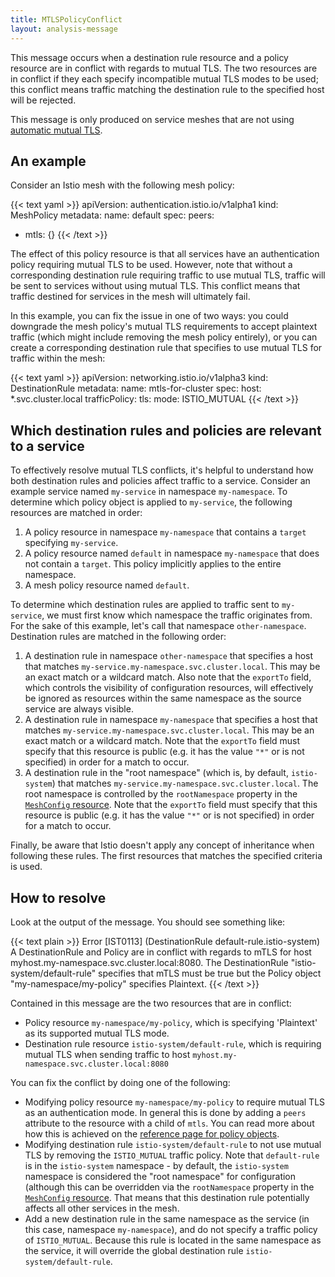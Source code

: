 ```yaml
---
title: MTLSPolicyConflict
layout: analysis-message
---
```


This message occurs when a destination rule resource and a policy resource are
in conflict with regards to mutual TLS. The two resources are in conflict if they each
specify incompatible mutual TLS modes to be used; this conflict means traffic matching
the destination rule to the specified host will be rejected.

This message is only produced on service meshes that are not using [automatic mutual
TLS](/pt-br/docs/tasks/security/authentication/auto-mtls/).

## An example

Consider an Istio mesh with the following mesh policy:

{{< text yaml >}}
apiVersion: authentication.istio.io/v1alpha1
kind: MeshPolicy
metadata:
  name: default
spec:
  peers:
  - mtls: {}
{{< /text >}}

The effect of this policy resource is that all services have an authentication
policy requiring mutual TLS to be used. However, note that without a corresponding
destination rule requiring traffic to use mutual TLS, traffic will be sent to services
without using mutual TLS. This conflict means that traffic destined for services in
the mesh will ultimately fail.

In this example, you can fix the issue in one of two ways: you could downgrade
the mesh policy's mutual TLS requirements to accept plaintext traffic (which might include
removing the mesh policy entirely), or you can create a corresponding
destination rule that specifies to use mutual TLS for traffic within the mesh:

{{< text yaml >}}
apiVersion: networking.istio.io/v1alpha3
kind: DestinationRule
metadata:
  name: mtls-for-cluster
spec:
  host: *.svc.cluster.local
  trafficPolicy:
    tls:
      mode: ISTIO_MUTUAL
{{< /text >}}

## Which destination rules and policies are relevant to a service

To effectively resolve mutual TLS conflicts, it's helpful to understand how both
destination rules and policies affect traffic to a service. Consider an example
service named `my-service` in namespace `my-namespace`. To determine which
policy object is applied to `my-service`, the following resources are matched in
order:

1. A policy resource in namespace `my-namespace` that contains a `target`
   specifying `my-service`.
1. A policy resource named `default` in namespace `my-namespace` that does not
   contain a `target`. This policy implicitly applies to the entire namespace.
1. A mesh policy resource named `default`.

To determine which destination rules are applied to traffic sent to
`my-service`, we must first know which namespace the traffic originates from.
For the sake of this example, let's call that namespace `other-namespace`.
Destination rules are matched in the following order:

1. A destination rule in namespace `other-namespace` that specifies a host that
   matches `my-service.my-namespace.svc.cluster.local`. This may be an exact
   match or a wildcard match. Also note that the `exportTo` field, which
   controls the visibility of configuration resources, will effectively be
   ignored as resources within the same namespace as the source service are
   always visible.
1. A destination rule in namespace `my-namespace` that specifies a host that
   matches `my-service.my-namespace.svc.cluster.local`. This may be an exact
   match or a wildcard match. Note that the `exportTo` field must specify that
   this resource is public (e.g. it has the value `"*"` or is not specified) in
   order for a match to occur.
1. A destination rule in the "root namespace" (which is, by default,
   `istio-system`) that matches `my-service.my-namespace.svc.cluster.local`. The
   root namespace is controlled by the `rootNamespace` property in the
   [`MeshConfig` resource](/pt-br/docs/reference/config/istio.mesh.v1alpha1/#MeshConfig).
   Note that the `exportTo` field must specify that this resource is public
   (e.g. it has the value `"*"` or is not specified) in order for a match to
   occur.

Finally, be aware that Istio doesn't apply any concept of inheritance when
following these rules. The first resources that matches the specified criteria
is used.

## How to resolve

Look at the output of the message. You should see something like:

{{< text plain >}}
Error [IST0113] (DestinationRule default-rule.istio-system) A DestinationRule
and Policy are in conflict with regards to mTLS for host
myhost.my-namespace.svc.cluster.local:8080. The DestinationRule
"istio-system/default-rule" specifies that mTLS must be true but the Policy
object "my-namespace/my-policy" specifies Plaintext.
{{< /text >}}

Contained in this message are the two resources that are in conflict:

* Policy resource `my-namespace/my-policy`, which is specifying 'Plaintext' as its
  supported mutual TLS mode.
* Destination rule resource `istio-system/default-rule`, which is requiring mutual TLS
  when sending traffic to host `myhost.my-namespace.svc.cluster.local:8080`

You can fix the conflict by doing one of the following:

* Modifying policy resource `my-namespace/my-policy` to require mutual TLS as an
  authentication mode. In general this is done by adding a `peers` attribute to
  the resource with a child of `mtls`. You can read more about how this is
  achieved on the [reference page for policy objects](/pt-br/docs/reference/config/security/istio.authentication.v1alpha1/#Policy).
* Modifying destination rule `istio-system/default-rule` to not use mutual TLS by
  removing the `ISTIO_MUTUAL` traffic policy. Note that `default-rule` is in the
  `istio-system` namespace - by default, the `istio-system` namespace is
  considered the "root namespace" for configuration (although this can be overridden via
  the `rootNamespace` property in the [`MeshConfig` resource](/pt-br/docs/reference/config/istio.mesh.v1alpha1/#MeshConfig).
  That means that this destination rule potentially affects all other services
  in the mesh.
* Add a new destination rule in the same namespace as the service (in this case,
  namespace `my-namespace`), and do not specify a traffic policy of
  `ISTIO_MUTUAL`. Because this rule is located in the same namespace as the
  service, it will override the global destination rule `istio-system/default-rule`.